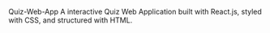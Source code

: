 Quiz-Web-App
A interactive Quiz Web Application built with React.js, styled with CSS, and structured with HTML.
